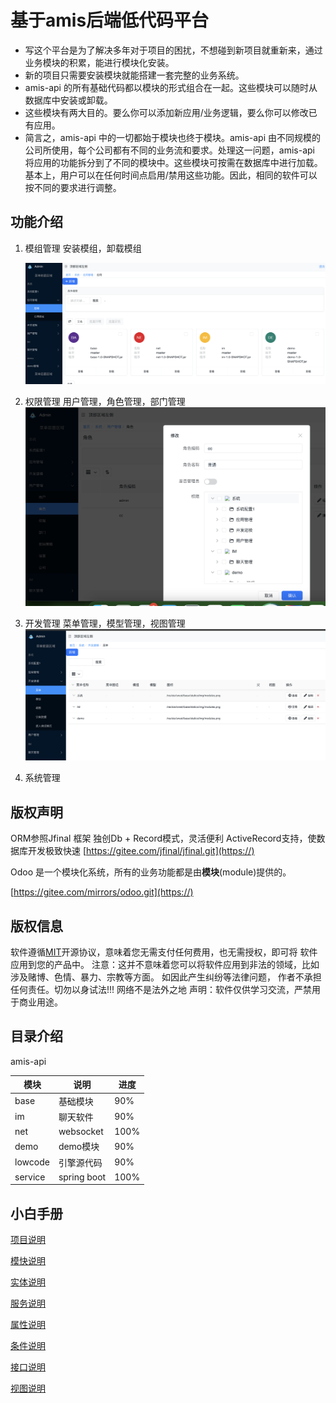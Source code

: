 # 基于amis后端低代码平台

* 写这个平台是为了解决多年对于项目的困扰，不想碰到新项目就重新来，通过业务模块的积累，能进行模块化安装。
* 新的项目只需要安装模块就能搭建一套完整的业务系统。
* amis-api 的所有基础代码都以模块的形式组合在一起。这些模块可以随时从数据库中安装或卸载。
* 这些模块有两大目的。要么你可以添加新应用/业务逻辑，要么你可以修改已有应用。
* 简言之，amis-api 中的一切都始于模块也终于模块。amis-api 由不同规模的公司所使用，每个公司都有不同的业务流和要求。处理这一问题，amis-api 将应用的功能拆分到了不同的模块中。这些模块可按需在数据库中进行加载。基本上，用户可以在任何时间点启用/禁用这些功能。因此，相同的软件可以按不同的要求进行调整。

## 功能介绍

1. 模组管理
   安装模组，卸载模组

   ![1729260875350](jpg/app.png)
2. 权限管理
   用户管理，角色管理，部门管理
   ![1729260898811](jpg/role.png)
3. 开发管理
   菜单管理，模型管理，视图管理
   ![1729260908052](jpg/menu.png)
4. 系统管理

## 版权声明

ORM参照Jfinal 框架  独创Db + Record模式，灵活便利 ActiveRecord支持，使数据库开发极致快速 [https://gitee.com/jfinal/jfinal.git](https://)

Odoo 是一个模块化系统，所有的业务功能都是由**模块**(module)提供的。

[https://gitee.com/mirrors/odoo.git](https://)

## 版权信息

软件遵循[MIT](https://baike.baidu.com/item/MIT/10772952)开源协议，意味着您无需支付任何费用，也无需授权，即可将 软件应用到您的产品中。
注意：这并不意味着您可以将软件应用到非法的领域，比如涉及赌博、色情、暴力、宗教等方面。
如因此产生纠纷等法律问题， 作者不承担任何责任。切勿以身试法!!! 网络不是法外之地
声明：软件仅供学习交流，严禁用于商业用途。

## 目录介绍

amis-api


| 模块    | 说明        | 进度 |
| ------- | ----------- | ---- |
| base    | 基础模块    | 90%  |
| im      | 聊天软件    | 90%  |
| net     | websocket   | 100% |
| demo    | demo模块    | 90%  |
| lowcode | 引擎源代码  | 90%  |
| service | spring boot | 100% |

## 小白手册

[项目说明](project.md)

[模快说明](app.md)

[实体说明](model.md)

[服务说明](servcie.md)

[属性说明](property.md)

[条件说明](where.md)

[接口说明](api.md)

[视图说明](view.md)
